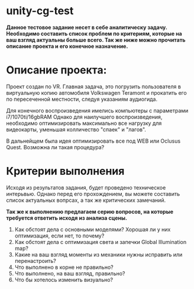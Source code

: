 # unity-cg-test

**Данное тестовое задание несет в себе аналитическу задачу. Необходимо составить список проблем по критериям, которые на ваш взгляд актуальны больше всего. Так же ниже можно прочитать описание проекта и его конечное назначение.**

# Описание проекта:

Проект создан по VR. Главная задача, это погрузить пользователя в виртуальную копию автомобиля Volkswagen Teramont и прокатить его по пересеченной местности, следуя указаниям аудиогида.

Для конечного воспроизведения имелись компьютеры с параметрами i7/1070ti/16gbRAM
Однако для наилучшего воспроизведения, необходимо оптимизировать максимально все нагрузку для видеокарты, уменьшая колличество "спаек" и "лагов".

В дальнейщем была идея оптимизировать все под WEB или Oclusus Quest. Возможна ли такая процедура?

# Критерии выполнения

Исходя из результатов задания, будет проведено техническое интерьвью. Однако перед его прохождением, вы можете составить список актуальных вопрсах, а так же критических замечаний.

**Так же к выполнению предлагаем серию вопросов, на которые требуется ответить исходя из анализа сцены.**
1. Как обстоят дела с основными моделями? Хорошая ли у них оптимизация, если нет, то почему?
2. Как обстоят дела с оптимизация света и запечки Global Illumination map?
3. Какие на ваш взгляд моменты из механики нужны исправить или перенастроить?
4. Что выполнено в корне не правильно?
5. Что выполнено, на ваш взгляд, правильно?
6. Что бы хотелось изменить визуально?
